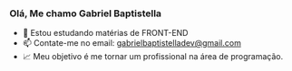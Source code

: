 ### Olá, Me chamo Gabriel Baptistella

- 🌱 Estou estudando matérias de FRONT-END
- 📫 Contate-me no email: gabrielbaptistelladev@gmail.com
- 📈 Meu objetivo é me tornar um profissional na área de programação.
